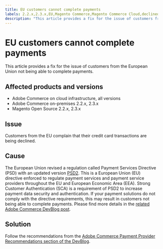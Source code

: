 ```yaml
---
title: EU customers cannot complete payments
labels: 2.2.x,2.3.x,EU,Magento Commerce,Magento Commerce Cloud,declined,how to,payments,Adobe Commerce,cloud infrastructure,on-premises
description: "This article provides a fix for the issue of customers from the European Union not being able to complete payments."
---
```


# EU customers cannot complete payments

This article provides a fix for the issue of customers from the European Union not being able to complete payments.

## Affected products and versions

* Adobe Commerce on cloud infrastructure, all versions
* Adobe Commerce on-premises 2.2.x, 2.3.x
* Magento Open Source 2.2.x, 2.3.x

## Issue

Customers from the EU complain that their credit card transactions are being declined.

## Cause

The European Union revised a regulation called Payment Services Directive (PSD) with an updated version [PSD2](https://ec.europa.eu/info/law/payment-services-psd-2-directive-eu-2015-2366_en). This is a European Union (EU) directive enforced to regulate payment services and payment service providers throughout the EU and European Economic Area (EEA). Strong Customer Authentication (SCA) is a requirement of PSD2 to increase payment data security and authentication. If your payment solutions do not comply with the directive requirements, this may result in customers not being able to complete payments. Please find more details in the [related Adobe Commerce DevBlog post](https://community.magento.com/t5/Magento-DevBlog/3D-Secure-2-0-changes/ba-p/136460).

## Solution

Follow the recommendations from the [Adobe Commerce Payment Provider Recommendations section of the DevBlog](https://community.magento.com/t5/Magento-DevBlog/3D-Secure-2-0-changes/ba-p/136460#recommendations). 

